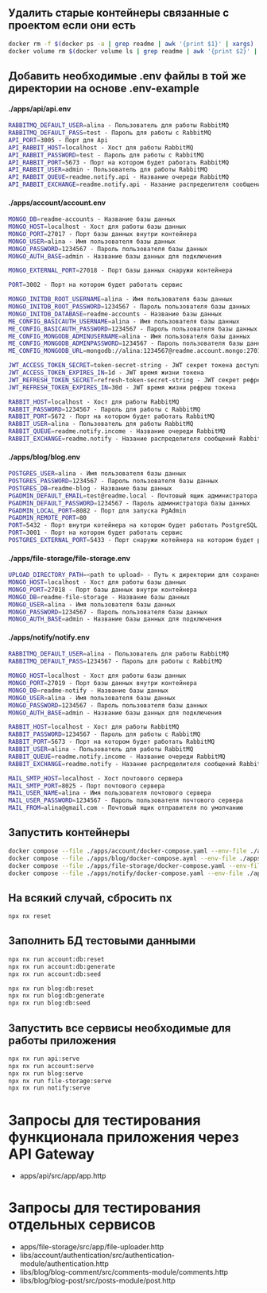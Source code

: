 ## Удалить старые контейнеры связанные с проектом если они есть

```sh
docker rm -f $(docker ps -a | grep readmе | awk '{print $1}' | xargs)
docker volume rm $(docker volume ls | grep readme | awk '{print $2}' | xargs)
```
## Добавить необходимые .env файлы в той же директории на основе .env-example

#### ./apps/api/api.env
```sh
RABBITMQ_DEFAULT_USER=alina - Пользователь для работы RabbitMQ
RABBITMQ_DEFAULT_PASS=test - Пароль для работы с RabbitMQ
API_PORT=3005 - Порт для Api
API_RABBIT_HOST=localhost - Хост для работы RabbitMQ
API_RABBIT_PASSWORD=test - Пароль для работы с RabbitMQ
API_RABBIT_PORT=5673 - Порт на котором будет работать RabbitMQ
API_RABBIT_USER=admin - Пользователь для работы RabbitMQ
API_RABBIT_QUEUE=readme.notify.api - Название очереди RabbitMQ
API_RABBIT_EXCHANGE=readme.notify.api - Назание распределителя сообщений RabbitMQ
```
#### ./apps/account/account.env
```sh
MONGO_DB=readme-accounts - Название базы данных
MONGO_HOST=localhost - Хост для работы базы данных
MONGO_PORT=27017 - Порт базы данных внутри контейнера
MONGO_USER=alina - Имя пользователя базы данных
MONGO_PASSWORD=1234567 - Пароль пользователя базы данных
MONGO_AUTH_BASE=admin - Название базы данных для подключения

MONGO_EXTERNAL_PORT=27018 - Порт базы данных снаружи контейнера

PORT=3002 - Порт на котором будет работать сервис

MONGO_INITDB_ROOT_USERNAME=alina - Имя пользователя базы данных
MONGO_INITDB_ROOT_PASSWORD=1234567 - Пароль пользователя базы данных 
MONGO_INITDB_DATABASE=readme-accounts - Название базы данных
ME_CONFIG_BASICAUTH_USERNAME=alina - Имя пользователя базы данных
ME_CONFIG_BASICAUTH_PASSWORD=1234567 - Пароль пользователя базы данных
ME_CONFIG_MONGODB_ADMINUSERNAME=alina - Имя пользователя базы данных
ME_CONFIG_MONGODB_ADMINPASSWORD=1234567 - Пароль пользователя базы данных
ME_CONFIG_MONGODB_URL=mongodb://alina:1234567@readme.account.mongo:27017/

JWT_ACCESS_TOKEN_SECRET=token-secret-string - JWT секрет токена доступа
JWT_ACCESS_TOKEN_EXPIRES_IN=1d - JWT время жизни токена
JWT_REFRESH_TOKEN_SECRET=refresh-token-secret-string - JWT секрет рефреш токена
JWT_REFRESH_TOKEN_EXPIRES_IN=30d - JWT время жизни рефреш токена

RABBIT_HOST=localhost - Хост для работы RabbitMQ
RABBIT_PASSWORD=1234567 - Пароль для работы с RabbitMQ
RABBIT_PORT=5672 - Порт на котором будет работать RabbitMQ
RABBIT_USER=alina - Пользователь для работы RabbitMQ
RABBIT_QUEUE=readme.notify.income - Название очереди RabbitMQ
RABBIT_EXCHANGE=readme.notify - Назание распределителя сообщений RabbitMQ
```
#### ./apps/blog/blog.env
```sh
POSTGRES_USER=alina - Имя пользователя базы данных
POSTGRES_PASSWORD=1234567 - Пароль пользователя базы данных
POSTGRES_DB=readme-blog - Название базы данных
PGADMIN_DEFAULT_EMAIL=test@readme.local - Почтовый ящик администратора базы данных
PGADMIN_DEFAULT_PASSWORD=1234567 - Пароль администратора базы данных
PGADMIN_LOCAL_PORT=8082 - Порт для запуска PgAdmin
PGADMIN_REMOTE_PORT=80
PORT=5432 - Порт внутри котейнера на котором будет работать PostgreSQL
PORT=3001 - Порт на котором будет работать сервис
POSTGRES_EXTERNAL_PORT=5433 - Порт снаружи котейнера на котором будет работать PostgreSQL
```
#### ./apps/file-storage/file-storage.env
```sh
UPLOAD_DIRECTORY_PATH=<path to upload> - Путь к директории для сохранения файлов
MONGO_HOST=localhost - Хост для работы базы данных
MONGO_PORT=27018 - Порт базы данных внутри контейнера
MONGO_DB=readme-file-storage - Название базы данных
MONGO_USER=alina - Имя пользователя базы данных
MONGO_PASSWORD=1234567 - Пароль пользователя базы данных
MONGO_AUTH_BASE=admin - Название базы данных для подключения
```
#### ./apps/notify/notify.env
```sh
RABBITMQ_DEFAULT_USER=alina - Пользователь для работы RabbitMQ
RABBITMQ_DEFAULT_PASS=1234567 - Пароль для работы с RabbitMQ

MONGO_HOST=localhost - Хост для работы базы данных
MONGO_PORT=27019 - Порт базы данных внутри контейнера
MONGO_DB=readme-notify - Название базы данных
MONGO_USER=alina - Имя пользователя базы данных
MONGO_PASSWORD=1234567 - Пароль пользователя базы данных
MONGO_AUTH_BASE=admin - Название базы данных для подключения

RABBIT_HOST=localhost - Хост для работы RabbitMQ
RABBIT_PASSWORD=1234567 - Пароль для работы с RabbitMQ
RABBIT_PORT=5673 - Порт на котором будет работать RabbitMQ
RABBIT_USER=alina - Пользователь для работы RabbitMQ
RABBIT_QUEUE=readme.notify.income - Название очереди RabbitMQ
RABBIT_EXCHANGE=readme.notify - Назание распределителя сообщений RabbitMQ

MAIL_SMTP_HOST=localhost - Хост почтового сервера
MAIL_SMTP_PORT=8025 - Порт почтового сервера
MAIL_USER_NAME=alina - Имя пользователя почтового сервера
MAIL_USER_PASSWORD=1234567 - Пароль пользователя почтового сервера
MAIL_FROM=alina@gmail.com - Почтовый ящик отправителя по умолчанию
```

## Запустить контейнеры

```sh
docker compose --file ./apps/account/docker-compose.yaml --env-file ./apps/account/account.env --project-name "readme-account" up -d
docker compose --file ./apps/blog/docker-compose.ayml --env-file ./apps/blog/blog.env --project-name "readmy-blog" up -d
docker compose --file ./apps/file-storage/docker-compose.yaml --env-file ./apps/file-storage/file-storage.env --project-name "readme-file-storage" up -d
docker compose --file ./apps/notify/docker-compose.yaml --env-file ./apps/notify/notify.env --project-name "readme-notify" up -d 
```

## На всякий случай, сбросить nx

```sh
npx nx reset
```

## Заполнить БД тестовыми данными

```sh
npx nx run account:db:reset
npx nx run account:db:generate
npx nx run account:db:seed

npx nx run blog:db:reset
npx nx run blog:db:generate
npx nx run blog:db:seed
```

## Запустить все сервисы необходимые для работы приложения

```sh
npx nx run api:serve
npx nx run account:serve
npx nx run blog:serve
npx nx run file-storage:serve
npx nx run notify:serve
```

# Запросы для тестирования функционала приложения через API Gateway

- apps/api/src/app/app.http

# Запросы для тестирования отдельных сервисов

- apps/file-storage/src/app/file-uploader.http
- libs/account/authentication/src/authentication-module/authentication.http
- libs/blog/blog-comment/src/comments-module/comments.http
- libs/blog/blog-post/src/posts-module/post.http

